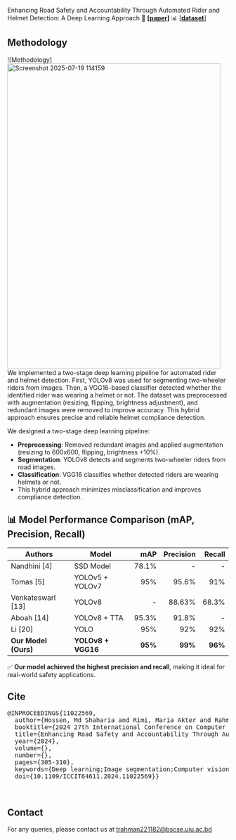 Enhancing Road Safety and Accountability Through Automated Rider and Helmet Detection: A Deep Learning Approach
📄 [**[paper]**](https://ieeexplore.ieee.org/document/11022569) 📊 [[**dataset**]](https://universe.roboflow.com/rider-and-helmet-instance-segmentation-and-detection/riders-dataset-segmentation)
## Methodology
![Methodology]
<img width="485" height="696" alt="Screenshot 2025-07-19 114159" src="https://github.com/user-attachments/assets/f10988bf-714a-4065-a99f-875aff44ea60" />
We implemented a two-stage deep learning pipeline for automated rider and helmet detection. First, YOLOv8 was used for segmenting two-wheeler riders from images. Then, a VGG16-based classifier detected whether the identified rider was wearing a helmet or not. The dataset was preprocessed with augmentation (resizing, flipping, brightness adjustment), and redundant images were removed to improve accuracy. This hybrid approach ensures precise and reliable helmet compliance detection.

We designed a two-stage deep learning pipeline:

- **Preprocessing**: Removed redundant images and applied augmentation (resizing to 600x600, flipping, brightness +10%).
- **Segmentation**: YOLOv8 detects and segments two-wheeler riders from road images.
- **Classification**: VGG16 classifies whether detected riders are wearing helmets or not.
- This hybrid approach minimizes misclassification and improves compliance detection.


## 📊 Model Performance Comparison (mAP, Precision, Recall)

| **Authors**           | **Model**             | **mAP** | **Precision** | **Recall** |
|------------------------|------------------------|--------:|--------------:|-----------:|
| Nandhini [4]           | SSD Model              | 78.1%   | -             | -          |
| Tomas [5]              | YOLOv5 + YOLOv7        | 95%     | 95.6%         | 91%        |
| Venkateswarl [13]      | YOLOv8                 | -       | 88.63%        | 68.3%      |
| Aboah [14]             | YOLOv8 + TTA           | 95.3%   | 91.8%         | -          |
| Li [20]                | YOLO                   | 95%     | 92%           | 92%        |
| **Our Model (Ours)**   | **YOLOv8 + VGG16**     | **95%** | **99%**       | **96%**    |

✅ **Our model achieved the highest precision and recall**, making it ideal for real-world safety applications.


## Cite
<pre>
@INPROCEEDINGS{11022569,
  author={Hossen, Md Shaharia and Rimi, Maria Akter and Rahman, Tarek and Saad, Sakib Mahmood and Rahman, Raiyan},
  booktitle={2024 27th International Conference on Computer and Information Technology (ICCIT)}, 
  title={Enhancing Road Safety and Accountability Through Automated Rider and Helmet Detection: A Deep Learning Approach}, 
  year={2024},
  volume={},
  number={},
  pages={305-310},
  keywords={Deep learning;Image segmentation;Computer vision;Head;Road accidents;Pipelines;Mortality;Real-time systems;Road safety;Safety;YOLOv8;VGG16;CNN;Helmet detection;Computer Vision;Image Processing;Deep Learning;Reducing Misclassification;Traffic management},
  doi={10.1109/ICCIT64611.2024.11022569}}


</pre>

## Contact
For any queries, please contact us at trahman221182@bscse.uiu.ac.bd

